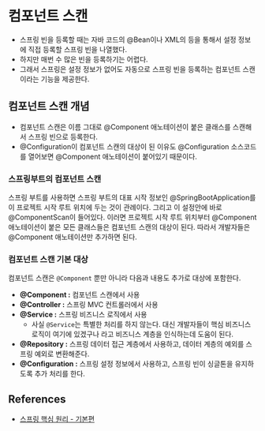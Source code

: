 # 컴포넌트 스캔

- 스프링 빈을 등록할 때는 자바 코드의 @Bean이나 XML의 <bean> 등을 통해서 설정 정보에 직접 등록할 스프링 빈을 나열했다.
- 하지만 매번 수 많은 빈을 등록하기는 어렵다.
- 그래서 스프링은 설정 정보가 없어도 자동으로 스프링 빈을 등록하는 컴포넌트 스캔이라는 기능을 제공한다.

## 컴포넌트 스캔 개념

- 컴포넌트 스캔은 이름 그대로 @Component 애노테이션이 붙은 클래스를 스캔해서 스프링 빈으로 등록한다.
- @Configuration이 컴포넌트 스캔의 대상이 된 이유도 @Configuration 소스코드를 열어보면 @Component 애노테이션이 붙어있기 때문이다.

### 스프링부트의 컴포넌트 스캔

스프링 부트를 사용하면 스프링 부트의 대표 시작 정보인 @SpringBootApplication를 이 프로젝트 시작 루트 위치에 두는 것이 관례이다. 그리고 이 설정안에 바로 @ComponentScan이 들어있다. 이러면 프로젝트 시작 루트 위치부터 @Component 애노테이션이 붙은 모든 클래스들은 컴포넌트 스캔의 대상이 된다. 따라서 개발자들은 @Component 애노테이션만 추가하면 된다.

### 컴포넌트 스캔 기본 대상

컴포넌트 스캔은 `@Component` 뿐만 아니라 다음과 내용도 추가로 대상에 포함한다.

- **@Component :** 컴포넌트 스캔에서 사용
- **@Controller :** 스프링 MVC 컨트롤러에서 사용
- **@Service :** 스프링 비즈니스 로직에서 사용
  - 사실 `@Service`는 특별한 처리를 하지 않는다. 대신 개발자들이 핵심 비즈니스 로직이 여기에 있겠구나 라고 비즈니스 계층을 인식하는데 도움이 된다.
- **@Repository :** 스프링 데이터 접근 계층에서 사용하고, 데이터 계층의 예외를 스프링 예외로 변환해준다.
- **@Configuration :** 스프링 설정 정보에서 사용하고, 스프링 빈이 싱글톤을 유지하도록 추가 처리를 한다.

## References

- [스프링 핵심 원리 - 기본편](https://www.inflearn.com/course/%EC%8A%A4%ED%94%84%EB%A7%81-%ED%95%B5%EC%8B%AC-%EC%9B%90%EB%A6%AC-%EA%B8%B0%EB%B3%B8%ED%8E%B8#)
